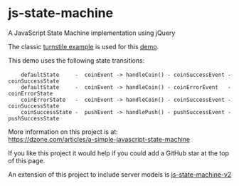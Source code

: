 # js-state-machine
A JavaScript State Machine implementation using jQuery

The classic [turnstile example](https://en.wikipedia.org/wiki/Finite-state_machine) is used for this [demo](https://mapteb.github.io/js-state-machine/jqueryStateMachineDemo.html).

This demo uses the following state transitions:<br />
<br />
`    defaultState     -  coinEvent -> handleCoin() - coinSuccessEvent - coinSuccessState`<br />
`    defaultState     -  coinEvent -> handleCoin() - coinErrorEvent   - coinErrorState`<br />
`    coinErrorState   -  coinEvent -> handleCoin() - coinSuccessEvent - coinSuccessState`<br />
`    coinSuccessState -  pushEvent -> handlePush() - pushSuccessEvent - pushSuccessState`<br />

More information on this project is at:<br/>
https://dzone.com/articles/a-simple-javascript-state-machine


If you like this project it would help if you could add a GitHub star at the top of this page.

An extension of this project to include server models is [js-state-machine-v2](https://github.com/mapteb/js-state-machine-v2)

